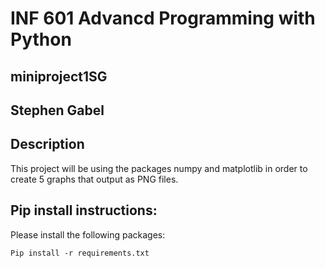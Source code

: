 # INF 601 Advancd Programming with Python

## miniproject1SG

## Stephen Gabel

## Description
This project will be using the packages numpy and matplotlib in order to create 5 graphs that output as PNG files.

## Pip install instructions:

Please install the following packages:
```
Pip install -r requirements.txt
```